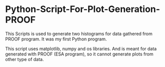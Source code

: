 # Python-Script-For-Plot-Generation-PROOF
This Scripts is used to generate two histograms for data gathered from PROOF program. It was my first Python program.

This script uses matplotlib, numpy and os libraries. And is meant for data generated with PROOF (ESA program), so it cannot generate plots from other type of data.
